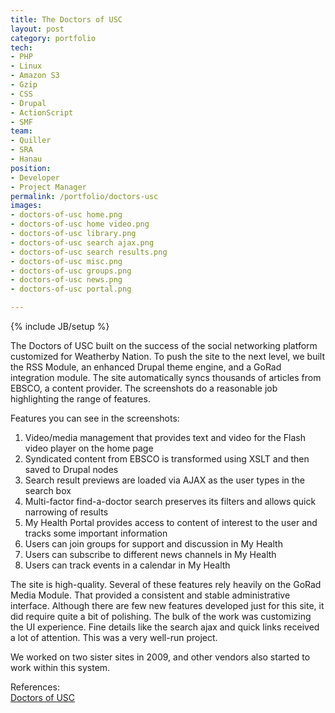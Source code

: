 ```yaml
---
title: The Doctors of USC
layout: post
category: portfolio
tech:
- PHP
- Linux
- Amazon S3
- Gzip
- CSS
- Drupal
- ActionScript
- SMF
team:
- Quiller
- SRA
- Hanau
position:
- Developer
- Project Manager
permalink: /portfolio/doctors-usc
images:
- doctors-of-usc home.png
- doctors-of-usc home video.png
- doctors-of-usc library.png
- doctors-of-usc search ajax.png
- doctors-of-usc search results.png
- doctors-of-usc misc.png
- doctors-of-usc groups.png
- doctors-of-usc news.png
- doctors-of-usc portal.png

---
```

{% include JB/setup %}
<div id="node-13" class="node node-portfolio node-promoted">
  <div class="content clearfix">
    <div class="field field-name-body field-type-text-with-summary field-label-hidden"><div class="field-items"><div class="field-item even"><p>The Doctors of USC built on the success of the social networking platform customized for Weatherby Nation. To push the site to the next level, we built the RSS Module, an enhanced Drupal theme engine, and a GoRad integration module. The site automatically syncs thousands of articles from EBSCO, a content provider. The screenshots do a reasonable job highlighting the range of features. </p>
<!--break-->
<p>Features you can see in the screenshots:</p>
<ol><li>
		Video/media management that provides text and video for the Flash video player on the home page</li>
	<li>
		Syndicated content from EBSCO is transformed using XSLT and then saved to Drupal nodes</li>
	<li>
		Search result previews are loaded via AJAX as the user types in the search box</li>
	<li>
		Multi-factor find-a-doctor search preserves its filters and allows quick narrowing of results</li>
	<li>
		My Health Portal provides access to content of interest to the user and tracks some important information</li>
	<li>
		Users can join groups for support and discussion in My Health</li>
	<li>
		Users can subscribe to different news channels in My Health</li>
	<li>
		Users can track events in a calendar in My Health</li>
</ol><p>The site is high-quality. Several of these features rely heavily on the GoRad Media Module. That provided a consistent and stable administrative interface. Although there are few new features developed just for this site, it did require quite a bit of polishing. The bulk of the work was customizing the UI experience. Fine details like the search ajax and quick links received a lot of attention. This was a very well-run project.</p>
<p>We worked on two sister sites in 2009, and other vendors also started to work within this system.</p>
</div></div></div><div class="field field-name-field-reference field-type-link-field field-label-above"><div class="field-label">References:&nbsp;</div><div class="field-items"><div class="field-item even"><a href="http://www.doctorsofusc.com/" rel="nofollow">Doctors of USC</a></div></div></div>  </div>
</div>
